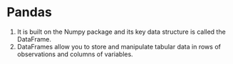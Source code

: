 # Pandas

1. It is built on the Numpy package and its key data structure is called the DataFrame.
2. DataFrames allow you to store and manipulate tabular data in rows of observations and columns of variables.
